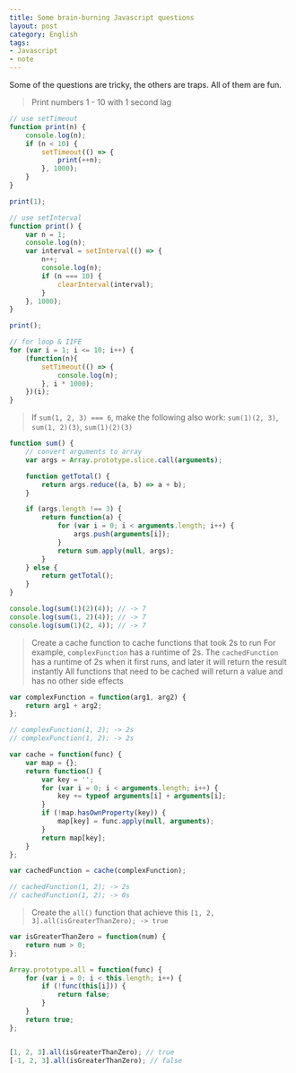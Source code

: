```yaml
---
title: Some brain-burning Javascript questions
layout: post
category: English
tags:
- Javascript
- note
---
```


Some of the questions are tricky, the others are traps. All of them are fun.

> Print numbers 1 - 10 with 1 second lag

```javascript
// use setTimeout
function print(n) {
    console.log(n);
    if (n < 10) {
        setTimeout(() => {
            print(++n);
        }, 1000);
    }
}

print(1);
```

```javascript
// use setInterval
function print() {
    var n = 1;
    console.log(n);
    var interval = setInterval(() => {
        n++;
        console.log(n);
        if (n === 10) {
            clearInterval(interval);
        }
    }, 1000);
}

print();
```

```javascript
// for loop & IIFE
for (var i = 1; i <= 10; i++) {
    (function(n){
        setTimeout(() => {
            console.log(n);
        }, i * 1000);
    })(i);
}
```

> If `sum(1, 2, 3) === 6`, make the following also work: `sum(1)(2, 3)`, `sum(1, 2)(3)`, `sum(1)(2)(3)`

```javascript
function sum() {
    // convert arguments to array
    var args = Array.prototype.slice.call(arguments);

    function getTotal() {
        return args.reduce((a, b) => a + b);
    }

    if (args.length !== 3) {
        return function(a) {
            for (var i = 0; i < arguments.length; i++) {
                args.push(arguments[i]);
            }
            return sum.apply(null, args);
        }
    } else {
        return getTotal();
    }
}

console.log(sum(1)(2)(4)); // -> 7
console.log(sum(1, 2)(4)); // -> 7
console.log(sum(1)(2, 4)); // -> 7
```

> Create a cache function to cache functions that took 2s to run
> For example, `complexFunction` has a runtime of 2s. The `cachedFunction` has a runtime of 2s when it first runs, and later it will return the result instantly
> All functions that need to be cached will return a value and has no other side effects

```javascript
var complexFunction = function(arg1, arg2) {
    return arg1 + arg2;
};

// complexFunction(1, 2); -> 2s
// complexFunction(1, 2); -> 2s

var cache = function(func) {
    var map = {};
    return function() {
        var key = '';
        for (var i = 0; i < arguments.length; i++) {
            key += typeof arguments[i] + arguments[i];
        }
        if (!map.hasOwnProperty(key)) {
            map[key] = func.apply(null, arguments);
        }
        return map[key];
    }
};

var cachedFunction = cache(complexFunction);

// cachedFunction(1, 2); -> 2s
// cachedFunction(1, 2); -> 0s

```

> Create the `all()` function that achieve this `[1, 2, 3].all(isGreaterThanZero); -> true`

```javascript
var isGreaterThanZero = function(num) {
    return num > 0;
};

Array.prototype.all = function(func) {
    for (var i = 0; i < this.length; i++) {
        if (!func(this[i])) {
            return false;
        }
    }
    return true;
};


[1, 2, 3].all(isGreaterThanZero); // true
[-1, 2, 3].all(isGreaterThanZero); // false
```
